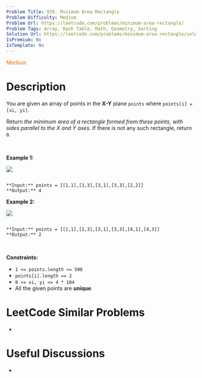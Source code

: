 ```yaml
---
Problem Title: 939. Minimum Area Rectangle
Problem Difficulty: Medium
Problem Url: https://leetcode.com/problems/minimum-area-rectangle/
Problem Tags: Array, Hash Table, Math, Geometry, Sorting
Solution Url: https://leetcode.com/problems/minimum-area-rectangle/solution/
IsPremium: No
IsTemplate: No
---
```


<span style="color: rgb(239, 108, 0);">Medium</span>

# Description

You are given an array of points in the **X-Y** plane `points` where `points[i] = [xi, yi]`.


Return *the minimum area of a rectangle formed from these points, with sides parallel to the X and Y axes*. If there is not any such rectangle, return `0`.


 


**Example 1:**


![](https://assets.leetcode.com/uploads/2021/08/03/rec1.JPG)

```

**Input:** points = [[1,1],[1,3],[3,1],[3,3],[2,2]]
**Output:** 4

```

**Example 2:**


![](https://assets.leetcode.com/uploads/2021/08/03/rec2.JPG)

```

**Input:** points = [[1,1],[1,3],[3,1],[3,3],[4,1],[4,3]]
**Output:** 2

```

 


**Constraints:**


* `1 <= points.length <= 500`
* `points[i].length == 2`
* `0 <= xi, yi <= 4 * 104`
* All the given points are **unique**.




# LeetCode Similar Problems

- []()

# Useful Discussions

- []()
